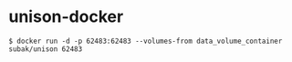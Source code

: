 # unison-docker

```
$ docker run -d -p 62483:62483 --volumes-from data_volume_container subak/unison 62483
```
